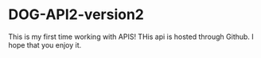 # DOG-API2-version2

This is my first time working with APIS! THis api is hosted through Github. I hope that you enjoy it.
